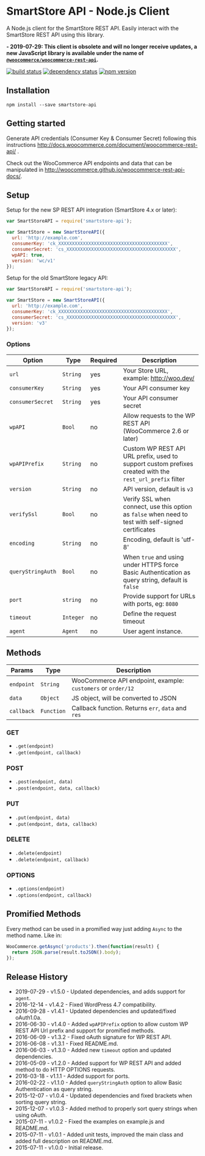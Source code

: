 # SmartStore API - Node.js Client

A Node.js client for the SmartStore REST API. Easily interact with the SmartStore REST API using this library.

**- 2019-07-29: This client is obsolete and will no longer receive updates, a new JavaScript library is available under the name of [`@woocommerce/woocommerce-rest-api`](https://github.com/woocommerce/woocommerce-rest-api-js-lib).**

[![build status](https://secure.travis-ci.org/woocommerce/wc-api-node.svg)](http://travis-ci.org/woocommerce/wc-api-node)
[![dependency status](https://david-dm.org/woocommerce/wc-api-node.svg)](https://david-dm.org/woocommerce/wc-api-node)
[![npm version](https://img.shields.io/npm/v/woocommerce-api.svg)](https://www.npmjs.com/package/woocommerce-api)

## Installation

```
npm install --save smartstore-api
```

## Getting started

Generate API credentials (Consumer Key & Consumer Secret) following this instructions <http://docs.woocommerce.com/document/woocommerce-rest-api/>
.

Check out the WooCommerce API endpoints and data that can be manipulated in <http://woocommerce.github.io/woocommerce-rest-api-docs/>.

## Setup

Setup for the new SP REST API integration (SmartStore 4.x or later):

```js
var SmartStoreAPI = require('smartstore-api');

var SmartStore = new SmartStoreAPI({
  url: 'http://example.com',
  consumerKey: 'ck_XXXXXXXXXXXXXXXXXXXXXXXXXXXXXXXXXXXXXXXX',
  consumerSecret: 'cs_XXXXXXXXXXXXXXXXXXXXXXXXXXXXXXXXXXXXXXXX',
  wpAPI: true,
  version: 'wc/v1'
});
```

Setup for the old SmartStore legacy API:

```js
var SmartStoreAPI = require('smartstore-api');

var SmartStore = new SmartStoreAPI({
  url: 'http://example.com',
  consumerKey: 'ck_XXXXXXXXXXXXXXXXXXXXXXXXXXXXXXXXXXXXXXXX',
  consumerSecret: 'cs_XXXXXXXXXXXXXXXXXXXXXXXXXXXXXXXXXXXXXXXX',
  version: 'v3'
});
```

### Options

| Option            | Type      | Required | Description                                                                                              |
|-------------------|-----------|----------|----------------------------------------------------------------------------------------------------------|
| `url`             | `String`  | yes      | Your Store URL, example: http://woo.dev/                                                                 |
| `consumerKey`     | `String`  | yes      | Your API consumer key                                                                                    |
| `consumerSecret`  | `String`  | yes      | Your API consumer secret                                                                                 |
| `wpAPI`           | `Bool`    | no       | Allow requests to the WP REST API (WooCommerce 2.6 or later)                                             |
| `wpAPIPrefix`     | `String`  | no       | Custom WP REST API URL prefix, used to support custom prefixes created with the `rest_url_prefix` filter |
| `version`         | `String`  | no       | API version, default is `v3`                                                                             |
| `verifySsl`       | `Bool`    | no       | Verify SSL when connect, use this option as `false` when need to test with self-signed certificates      |
| `encoding`        | `String`  | no       | Encoding, default is 'utf-8'                                                                             |
| `queryStringAuth` | `Bool`    | no       | When `true` and using under HTTPS force Basic Authentication as query string, default is `false`         |
| `port`            | `string`  | no       | Provide support for URLs with ports, eg: `8080`                                                          |
| `timeout`         | `Integer` | no       | Define the request timeout                                                                               |
| `agent`           | `Agent`   | no       | User agent instance.                                                                                     |

## Methods

| Params     | Type       | Description                                                  |
|------------|------------|--------------------------------------------------------------|
| `endpoint` | `String`   | WooCommerce API endpoint, example: `customers` or `order/12` |
| `data`     | `Object`   | JS object, will be converted to JSON                         |
| `callback` | `Function` | Callback function. Returns `err`, `data` and `res`           |

### GET

- `.get(endpoint)`
- `.get(endpoint, callback)`

### POST

- `.post(endpoint, data)`
- `.post(endpoint, data, callback)`

### PUT

- `.put(endpoint, data)`
- `.put(endpoint, data, callback)`

### DELETE

- `.delete(endpoint)`
- `.delete(endpoint, callback)`

### OPTIONS

- `.options(endpoint)`
- `.options(endpoint, callback)`

## Promified Methods

Every method can be used in a promified way just adding `Async` to the method name. Like in:

```js
WooCommerce.getAsync('products').then(function(result) {
  return JSON.parse(result.toJSON().body);
});
```

## Release History

- 2019-07-29 - v1.5.0 - Updated dependencies, and adds support for `agent`.
- 2016-12-14 - v1.4.2 - Fixed WordPress 4.7 compatibility.
- 2016-09-28 - v1.4.1 - Updated dependencies and updated/fixed oAuth1.0a.
- 2016-06-30 - v1.4.0 - Added `wpAPIPrefix` option to allow custom WP REST API Url prefix and support for promified methods.
- 2016-06-09 - v1.3.2 - Fixed oAuth signature for WP REST API.
- 2016-06-08 - v1.3.1 - Fixed README.md.
- 2016-06-03 - v1.3.0 - Added new `timeout` option and updated dependencies.
- 2016-05-09 - v1.2.0 - Added support for WP REST API and added method to do HTTP OPTIONS requests.
- 2016-03-18 - v1.1.1 - Added support for ports.
- 2016-02-22 - v1.1.0 - Added `queryStringAuth` option to allow Basic Authentication as query string.
- 2015-12-07 - v1.0.4 - Updated dependencies and fixed brackets when sorting query string.
- 2015-12-07 - v1.0.3 - Added method to properly sort query strings when using oAuth.
- 2015-07-11 - v1.0.2 - Fixed the examples on example.js and README.md.
- 2015-07-11 - v1.0.1 - Added unit tests, improved the main class and added full description on README.md.
- 2015-07-11 - v1.0.0 - Initial release.
